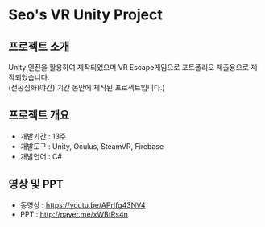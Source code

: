 # Seo's VR Unity Project
 
## 프로젝트 소개
Unity 엔진을 활용하여 제작되었으며 VR Escape게임으로 포트폴리오 제출용으로 제작되었습니다.  
(전공심화(야간) 기간 동안에 제작된 프로젝트입니다.)

## 프로젝트 개요

- 개발기간 : 13주
- 개발도구 : Unity, Oculus, SteamVR, Firebase
- 개발언어 : C#


## 영상 및 PPT
- 동영상 : https://youtu.be/APrIfg43NV4
- PPT : http://naver.me/xWBtRs4n
